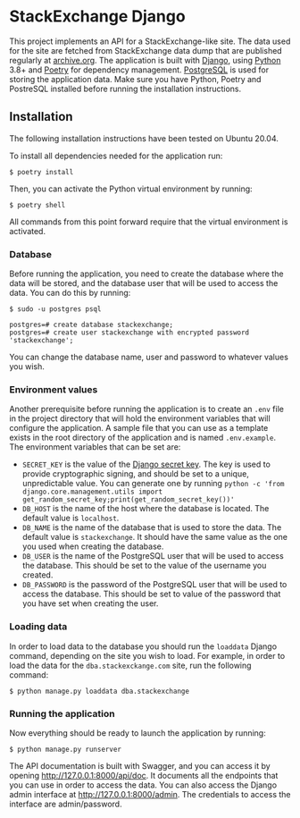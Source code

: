 # StackExchange Django

This project implements an API for a StackExchange-like site. The data used for the site are fetched from StackExchange
data dump that are published regularly at [archive.org](https://archive.org/details/stackexchange). The application is 
built with [Django](https://www.djangoproject.com/), using [Python](https://www.python.org) 3.8+ and
[Poetry](https://python-poetry.org/) for dependency management. [PostgreSQL](https://www.postgresql.org/) is used for
storing the application data. Make sure you have Python, Poetry and PostreSQL installed before running the installation
instructions.

## Installation

The following installation instructions have been tested on Ubuntu 20.04.

To install all dependencies needed for the application run:

```
$ poetry install
```

Then, you can activate the Python virtual environment by running:

```
$ poetry shell
```

All commands from this point forward require that the virtual environment is activated.

### Database

Before running the application, you need to create the database where the data will be stored, and the database user
that will be used to access the data. You can do this by running:

```
$ sudo -u postgres psql

postgres=# create database stackexchange;
postgres=# create user stackexchange with encrypted password 'stackexchange';
```

You can change the database name, user and password to whatever values you wish.

### Environment values

Another prerequisite before running the application is to create an `.env` file in the project directory that will hold
the environment variables that will configure the application. A sample file that you can use as a template exists in
the root directory of the application and is named `.env.example`. The environment variables that can be set are:

* `SECRET_KEY` is the value of the [Django secret key](https://docs.djangoproject.com/en/3.2/ref/settings/#std:setting-SECRET_KEY).
  The key is used to provide cryptographic signing, and should be set to a unique, unpredictable value. You can generate
  one by running `python -c 'from django.core.management.utils import get_random_secret_key;print(get_random_secret_key())'` 
* `DB_HOST` is the name of the host where the database is located. The default value is `localhost`.
* `DB_NAME` is the name of the database that is used to store the data. The default value is `stackexchange`. It should
  have the same value as the one you used when creating the database.
* `DB_USER` is the name of the PostgreSQL user that will be used to access the database. This should be set to the value
  of the username you created.
* `DB_PASSWORD` is the password of the PostgreSQL user that will be used to access the database.  This should be set to
  value of the password that you have set when creating the user.

### Loading data

In order to load data to the database you should run the `loaddata` Django command, depending on the site you wish to
load. For example, in order to load the data for the `dba.stackexckange.com` site, run the following command:

```
$ python manage.py loaddata dba.stackexchange
```

### Running the application

Now everything should be ready to launch the application by running:

```
$ python manage.py runserver
```

The API documentation is built with Swagger, and you can access it by opening http://127.0.0.1:8000/api/doc. It
documents all the endpoints that you can use in order to access the data. You can also access the Django admin interface
at http://127.0.0.1:8000/admin. The credentials to access the interface are admin/password.
